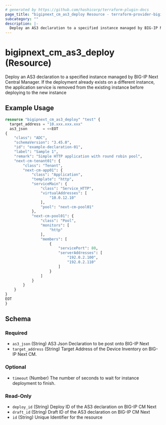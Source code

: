 ```yaml
---
# generated by https://github.com/hashicorp/terraform-plugin-docs
page_title: "bigipnext_cm_as3_deploy Resource - terraform-provider-bigipnext"
subcategory: ""
description: |-
  Deploy an AS3 declaration to a specified instance managed by BIG-IP Next Central Manager. If the deployment already exists on a different instance, the application service is removed from the existing instance before deploying to the new instance
---
```


# bigipnext_cm_as3_deploy (Resource)

Deploy an AS3 declaration to a specified instance managed by BIG-IP Next Central Manager. If the deployment already exists on a different instance, the application service is removed from the existing instance before deploying to the new instance

## Example Usage

```terraform
resource "bigipnext_cm_as3_deploy" "test" {
  target_address = "10.xxx.xxx.xxx"
  as3_json       = <<EOT
{
    "class": "ADC",
    "schemaVersion": "3.45.0",
    "id": "example-declaration-01",
    "label": "Sample 1",
    "remark": "Simple HTTP application with round robin pool",
    "next-cm-tenant01": {
        "class": "Tenant",
        "next-cm-app01": {
            "class": "Application",
            "template": "http",
            "serviceMain": {
                "class": "Service_HTTP",
                "virtualAddresses": [
                    "10.0.12.10"
                ],
                "pool": "next-cm-pool01"
            },
            "next-cm-pool01": {
                "class": "Pool",
                "monitors": [
                    "http"
                ],
                "members": [
                    {
                        "servicePort": 80,
                        "serverAddresses": [
                            "192.0.2.100",
                            "192.0.2.110"
                        ]
                    }
                ]
            }
        }
    }
}
EOT
}
```

<!-- schema generated by tfplugindocs -->
## Schema

### Required

- `as3_json` (String) AS3 Json Declaration to be post onto BIG-IP Next
- `target_address` (String) Target Address of the Device Inventory on BIG-IP Next CM.

### Optional

- `timeout` (Number) The number of seconds to wait for instance deployment to finish.

### Read-Only

- `deploy_id` (String) Deploy ID of the AS3 declaration on BIG-IP CM Next
- `draft_id` (String) Draft ID of the AS3 declaration on BIG-IP CM Next
- `id` (String) Unique Identifier for the resource
